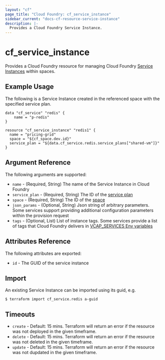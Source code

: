 ```yaml
---
layout: "cf"
page_title: "Cloud Foundry: cf_service_instance"
sidebar_current: "docs-cf-resource-service-instance"
description: |-
  Provides a Cloud Foundry Service Instance.
---
```


# cf\_service\_instance

Provides a Cloud Foundry resource for managing Cloud Foundry [Service Instances](https://docs.cloudfoundry.org/devguide/services/) within spaces.

## Example Usage

The following is a Service Instance created in the referenced space with the specified service plan. 

```
data "cf_service" "redis" {
    name = "p-redis"
}

resource "cf_service_instance" "redis1" {
  name = "pricing-grid"
  space = "${cf_space.dev.id}"
  service_plan = "${data.cf_service.redis.service_plans["shared-vm"]}"
}
```

## Argument Reference

The following arguments are supported:

* `name` - (Required, String) The name of the Service Instance in Cloud Foundry
* `service_plan` - (Required, String) The ID of the [service plan](/docs/providers/cloudfoundry/d/service_plan.html)
* `space` - (Required, String) The ID of the [space](/docs/providers/cloudfoundry/r/space.html) 
* `json_params` - (Optional, String) Json string of arbitrary parameters. Some services support providing additional configuration parameters within the provision request
* `tags` - (Optional, List) List of instance tags. Some services provide a list of tags that Cloud Foundry delivers in [VCAP_SERVICES Env variables](https://docs.cloudfoundry.org/devguide/deploy-apps/environment-variable.html#VCAP-SERVICES)

## Attributes Reference

The following attributes are exported:

* `id` - The GUID of the service instance

## Import

An existing Service Instance can be imported using its guid, e.g.

```
$ terraform import cf_service.redis a-guid
```

## Timeouts

* `create` - Default: 15 mins. Terraform will return an error if the resource was not deployed in the given timeframe.
* `delete` - Default: 15 mins. Terraform will return an error if the resource was not deleted in the given timeframe.
* `update` - Default: 15 mins. Terraform will return an error if the resource was not dupdated in the given timeframe.
